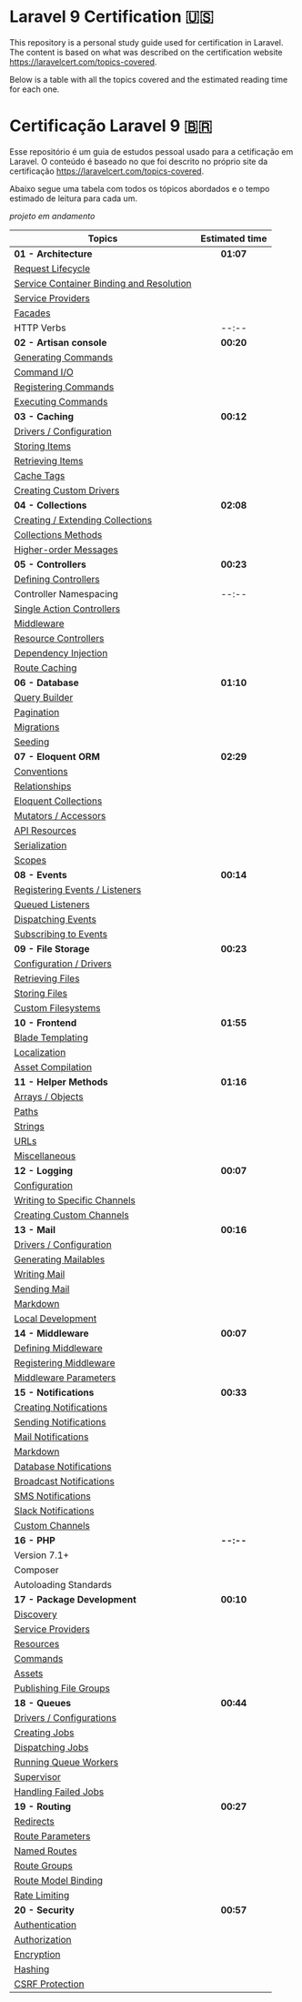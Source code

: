 # Laravel 9 Certification 🇺🇸
This repository is a personal study guide used for certification in Laravel.
The content is based on what was described on the certification website https://laravelcert.com/topics-covered.

Below is a table with all the topics covered and the estimated reading time for each one.

# Certificação Laravel 9 🇧🇷

Esse repositório é um guia de estudos pessoal usado para a cetificação em Laravel.
O conteúdo é baseado no que foi descrito no próprio site da certificação https://laravelcert.com/topics-covered.

Abaixo segue uma tabela com todos os tópicos abordados e o tempo estimado de leitura para cada um.

*projeto em andamento* 

| Topics                                                                                                                             | Estimated time |
|------------------------------------------------------------------------------------------------------------------------------------|:--------------:|
| **01 - Architecture**                                                                                                              |   **01:07**    |
| <a href="https://laravel.com/docs/9.x/lifecycle" target="_blank">Request Lifecycle</a>                                             |
| <a href="https://laravel.com/docs/9.x/container" target="_blank">Service Container Binding and Resolution</a>                      |
| <a href="https://laravel.com/docs/9.x/providers" target="_blank">Service Providers</a>                                             |
| <a href="https://laravel.com/docs/9.x/facades" target="_blank">Facades</a>                                                         |
| HTTP Verbs                                                                                                                         |     --:--      |
| **02 - Artisan console**                                                                                                           |   **00:20**    |
| <a href="https://laravel.com/docs/9.x/artisan#generating-commands" target="_blank">Generating Commands</a>                         |
| <a href="https://laravel.com/docs/9.x/artisan#command-io" target="_blank">Command I/O</a>                                          |
| <a href="https://laravel.com/docs/9.x/artisan#registering-commands" target="_blank">Registering Commands</a>                       |
| <a href="https://laravel.com/docs/9.x/artisan#programmatically-executing-commands" target="_blank">Executing Commands</a>          |
| **03 - Caching**                                                                                                                   |   **00:12**    |
| <a href="https://laravel.com/docs/9.x/cache#configuration" target="_blank">Drivers / Configuration</a>                             |
| <a href="https://laravel.com/docs/9.x/cache#storing-items-in-the-cache" target="_blank">Storing Items</a>                          |
| <a href="https://laravel.com/docs/9.x/cache#retrieving-items-from-the-cache" target="_blank">Retrieving Items</a>                  |
| <a href="https://laravel.com/docs/9.x/cache#cache-tags" target="_blank">Cache Tags</a>                                             |
| <a href="https://laravel.com/docs/9.x/cache#adding-custom-cache-drivers" target="_blank">Creating Custom Drivers</a>               |
| **04 - Collections**                                                                                                               |   **02:08**    |
| <a href="https://laravel.com/docs/9.x/collections#introduction" target="_blank">Creating / Extending Collections</a>               |
| <a href="https://laravel.com/docs/9.x/collections#available-methods" target="_blank">Collections Methods</a>                       |
| <a href="https://laravel.com/docs/9.x/collections#higher-order-messages" target="_blank">Higher-order Messages</a>                 |
| **05 - Controllers**                                                                                                               |   **00:23**    |
| <a href="https://laravel.com/docs/9.x/controllers#basic-controllers" target="_blank">Defining Controllers</a>                      |
| Controller Namespacing                                                                                                             |     --:--      |
| <a href="https://laravel.com/docs/9.x/controllers#single-action-controllers" target="_blank">Single Action Controllers</a>         |
| <a href="https://laravel.com/docs/9.x/controllers#controller-middleware" target="_blank">Middleware</a>                            |
| <a href="https://laravel.com/docs/9.x/controllers#resource-controllers" target="_blank">Resource Controllers</a>                   |
| <a href="https://laravel.com/docs/9.x/controllers#dependency-injection-and-controllers" target="_blank">Dependency Injection</a>   |
| <a href="https://laravel.com/docs/9.x/routing#route-caching" target="_blank">Route Caching</a>                                     |
| **06 - Database**                                                                                                                  |   **01:10**    |
| <a href="https://laravel.com/docs/9.x/queries" target="_blank">Query Builder</a>                                                   |
| <a href="https://laravel.com/docs/9.x/pagination" target="_blank">Pagination</a>                                                   |
| <a href="https://laravel.com/docs/9.x/migrations" target="_blank">Migrations</a>                                                   |
| <a href="https://laravel.com/docs/9.x/seeding" target="_blank">Seeding</a>                                                         |
| **07 - Eloquent ORM**                                                                                                              |   **02:29**    |
| <a href="https://laravel.com/docs/9.x/eloquent#eloquent-model-conventions" target="_blank">Conventions</a>                         |
| <a href="https://laravel.com/docs/9.x/eloquent-relationships" target="_blank">Relationships</a>                                    |
| <a href="https://laravel.com/docs/9.x/eloquent-collections" target="_blank">Eloquent Collections</a>                               |
| <a href="https://laravel.com/docs/9.x/eloquent-mutators" target="_blank">Mutators / Accessors</a>                                  |
| <a href="https://laravel.com/docs/9.x/eloquent-resources" target="_blank">API Resources</a>                                        |
| <a href="https://laravel.com/docs/9.x/eloquent-serialization" target="_blank">Serialization</a>                                    |
| <a href="https://laravel.com/docs/9.x/eloquent#query-scopes" target="_blank">Scopes</a>                                            |
| **08 - Events**                                                                                                                    |   **00:14**    |
| <a href="https://laravel.com/docs/9.x/events#generating-events-and-listeners" target="_blank">Registering Events / Listeners</a>   |
| <a href="https://laravel.com/docs/9.x/events#queued-event-listeners" target="_blank">Queued Listeners</a>                          |
| <a href="https://laravel.com/docs/9.x/events#dispatching-events" target="_blank">Dispatching Events</a>                            |
| <a href="https://laravel.com/docs/9.x/events#event-subscribers" target="_blank">Subscribing to Events</a>                          |
| **09 - File Storage**                                                                                                              |   **00:23**    |
| <a href="https://laravel.com/docs/9.x/filesystem#configuration" target="_blank">Configuration / Drivers</a>                        |
| <a href="https://laravel.com/docs/9.x/filesystem#retrieving-files" target="_blank">Retrieving Files</a>                            |
| <a href="https://laravel.com/docs/9.x/filesystem#storing-files" target="_blank">Storing Files</a>                                  |
| <a href="https://laravel.com/docs/9.x/filesystem#custom-filesystems" target="_blank">Custom Filesystems</a>                        |
| **10 - Frontend**                                                                                                                  |   **01:55**    |
| <a href="https://laravel.com/docs/9.x/blade" target="_blank">Blade Templating</a>                                                  |
| <a href="https://laravel.com/docs/9.x/localization#main-content" target="_blank">Localization</a>                                  |
| <a href="https://laravel.com/docs/9.x/vite" target="_blank">Asset Compilation</a>                                                  |
| **11 - Helper Methods**                                                                                                            |   **01:16**    |
| <a href="https://laravel.com/docs/9.x/helpers#arrays-and-objects-method-list" target="_blank">Arrays / Objects</a>                 |
| <a href="https://laravel.com/docs/9.x/helpers#paths-method-list" target="_blank">Paths</a>                                         |
| <a href="https://laravel.com/docs/9.x/helpers#strings-method-list" target="_blank">Strings</a>                                     |
| <a href="https://laravel.com/docs/9.x/helpers#urls-method-list" target="_blank">URLs</a>                                           |
| <a href="https://laravel.com/docs/9.x/helpers#miscellaneous-method-list" target="_blank">Miscellaneous</a>                         |
| **12 - Logging**                                                                                                                   |   **00:07**    |
| <a href="https://laravel.com/docs/9.x/logging#configuration" target="_blank">Configuration</a>                                     |
| <a href="https://laravel.com/docs/9.x/logging#writing-to-specific-channels" target="_blank">Writing to Specific Channels</a>       |
| <a href="https://laravel.com/docs/9.x/logging#creating-custom-channels-via-factories" target="_blank">Creating Custom Channels</a> |
| **13 - Mail**                                                                                                                      |   **00:16**    |
| <a href="https://laravel.com/docs/9.x/mail#introduction" target="_blank">Drivers / Configuration</a>                               |
| <a href="https://laravel.com/docs/9.x/mail#generating-mailables" target="_blank">Generating Mailables</a>                          |
| <a href="https://laravel.com/docs/9.x/mail#writing-mailables" target="_blank">Writing Mail</a>                                     |
| <a href="https://laravel.com/docs/9.x/mail#sending-mail" target="_blank">Sending Mail</a>                                          |
| <a href="https://laravel.com/docs/9.x/mail#markdown-mailables" target="_blank">Markdown</a>                                        |
| <a href="https://laravel.com/docs/9.x/mail#mail-and-local-development" target="_blank">Local Development</a>                       |
| **14 - Middleware**                                                                                                                |   **00:07**    |
| <a href="https://laravel.com/docs/9.x/middleware#defining-middleware" target="_blank">Defining Middleware</a>                      |
| <a href="https://laravel.com/docs/9.x/middleware#registering-middleware" target="_blank">Registering Middleware</a>                |
| <a href="https://laravel.com/docs/9.x/middleware#middleware-parameters" target="_blank">Middleware Parameters</a>                  |
| **15 - Notifications**                                                                                                             |   **00:33**    |
| <a href="https://laravel.com/docs/9.x/notifications#generating-notifications" target="_blank">Creating Notifications</a>           |
| <a href="https://laravel.com/docs/9.x/notifications#sending-notifications" target="_blank">Sending Notifications</a>               |
| <a href="https://laravel.com/docs/9.x/notifications#mail-notifications" target="_blank">Mail Notifications</a>                     |
| <a href="https://laravel.com/docs/9.x/notifications#markdown-mail-notifications" target="_blank">Markdown</a>                      |
| <a href="https://laravel.com/docs/9.x/notifications#database-notifications" target="_blank">Database Notifications</a>             |
| <a href="https://laravel.com/docs/9.x/notifications#broadcast-notifications" target="_blank">Broadcast Notifications</a>           |
| <a href="https://laravel.com/docs/9.x/notifications#sms-notifications" target="_blank">SMS Notifications</a>                       |
| <a href="https://laravel.com/docs/9.x/notifications#slack-notifications" target="_blank">Slack Notifications</a>                   |
| <a href="https://laravel.com/docs/9.x/notifications#custom-channels" target="_blank">Custom Channels</a>                           |
| **16 - PHP**                                                                                                                       |   **--:--**    |
| Version 7.1+                                                                                                                       |
| Composer                                                                                                                           |
| Autoloading Standards                                                                                                              |
| **17 - Package Development**                                                                                                       |   **00:10**    |
| <a href="https://laravel.com/docs/9.x/packages#package-discovery" target="_blank">Discovery</a>                                    |
| <a href="https://laravel.com/docs/9.x/packages#service-providers" target="_blank">Service Providers</a>                            |
| <a href="https://laravel.com/docs/9.x/packages#resources" target="_blank">Resources</a>                                            |
| <a href="https://laravel.com/docs/9.x/packages#commands" target="_blank">Commands</a>                                              |
| <a href="https://laravel.com/docs/9.x/packages#public-assets" target="_blank">Assets</a>                                           |
| <a href="https://laravel.com/docs/9.x/packages#publishing-file-groups" target="_blank">Publishing File Groups</a>                  |
| **18 - Queues**                                                                                                                    |   **00:44**    |
| <a href="https://laravel.com/docs/9.x/queues#driver-prerequisites" target="_blank">Drivers / Configurations</a>                    |
| <a href="https://laravel.com/docs/9.x/queues#creating-jobs" target="_blank">Creating Jobs</a>                                      |
| <a href="https://laravel.com/docs/9.x/queues#dispatching-jobs" target="_blank">Dispatching Jobs</a>                                |
| <a href="https://laravel.com/docs/9.x/queues#running-the-queue-worker" target="_blank">Running Queue Workers</a>                   |
| <a href="https://laravel.com/docs/9.x/queues#supervisor-configuration" target="_blank">Supervisor</a>                              |
| <a href="https://laravel.com/docs/9.x/queues#dealing-with-failed-jobs" target="_blank">Handling Failed Jobs</a>                    |
| **19 - Routing**                                                                                                                   |   **00:27**    |
| <a href="https://laravel.com/docs/9.x/routing#redirect-routes" target="_blank">Redirects</a>                                       |
| <a href="https://laravel.com/docs/9.x/routing#route-parameters" target="_blank">Route Parameters</a>                               |
| <a href="https://laravel.com/docs/9.x/routing#named-routes" target="_blank">Named Routes</a>                                       |
| <a href="https://laravel.com/docs/9.x/routing#route-groups" target="_blank">Route Groups</a>                                       |
| <a href="https://laravel.com/docs/9.x/routing#route-model-binding" target="_blank">Route Model Binding</a>                         |
| <a href="https://laravel.com/docs/9.x/routing#rate-limiting" target="_blank">Rate Limiting</a>                                     |
| **20 - Security**                                                                                                                  |   **00:57**    |
| <a href="https://laravel.com/docs/9.x/authentication" target="_blank">Authentication</a>                                     |
| <a href="https://laravel.com/docs/9.x/authorization" target="_blank">Authorization</a>                                     |
| <a href="https://laravel.com/docs/9.x/encryption" target="_blank">Encryption</a>                                     |
| <a href="https://laravel.com/docs/9.x/hashing" target="_blank">Hashing</a>                                     |
| <a href="https://laravel.com/docs/9.x/csrf#main-content" target="_blank">CSRF Protection</a>                                     |